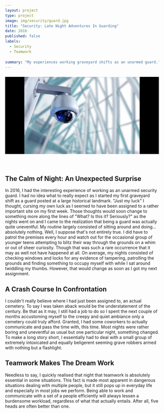 ```yaml
---
layout: project
type: project
image: img/security/guard.jpg
title: "Security: Late Night Adventures In Guarding"
date: 2016
published: false
labels:
  - Security
  - Teamwork
    
summary: "My experiences working graveyard shifts as an unarmed guard."
---
```


<center> <img style="padding: 10px 0 35px 0" width="700px" class="img-fluid" src="../img/security/camera.jpg"> </center>

## The Calm of Night: An Unexpected Surprise
In 2016, I had the interesting experience of working as an unarmed security guard. I had no idea what to really expect as I started my first graveyard shift as a guard posted at a large historical landmark. "Just my luck" I thought, cursing my own luck as I seemed to have been assigned to a rather important site on my first week. Those thoughts would soon change to something more along the lines of "What? Is this it? Seriously?" as the nights went on and I came to the realization that being a guard was actually quite uneventful. My routine largely consisted of sitting around and doing... absolutely nothing. Well, I suppose that's not entirely true. I did have to patrol the premises every hour and watch out for the occasional group of younger teens attempting to blitz their way through the grounds on a whim or out of sheer curiosity. Though that was such a rare occurrence that it may as well not have happened at all. On average, my nights consisted of checking windows and locks for any evidence of tampering, patrolling the grounds and finding something to occupy myself with while I sat around twiddling my thumbs. However, that would change as soon as I got my next assignment.

## A Crash Course In Confrontation
I couldn't really believe where I had just been assigned to, an actual cemetery. To say I was taken aback would be the understatement of the century. Be that as it may, I still had a job to do so I spent the next couple of months accustoming myself to the creepy and quiet ambiance only a cemetery could truly afford. Granted, I had some coworkers to actually communicate and pass the time with, this time. Most nights were rather boring and uneventful as usual but one particular night, something changed. To make a long story short, I essentially had to deal with a small group of extremely intoxicated and equally beligerent seeming grave robbers armed with nothing but a flashlight.

## Teamwork Makes The Dream Work
Needless to say, I quickly realised that night that teamwork is absolutely essential in some situations. This fact is made most apparent in dangerous situations dealing with multiple people, but it still pops up in everyday life and especially in most jobs we perform. Being able to work and communicate with a set of a people efficiently will always lessen a burdensome workload, regardless of what that actually entails. After all, five heads are often better than one.
